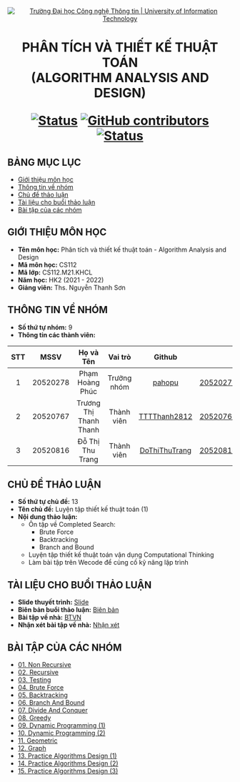 <!-- Banner -->
<p align="center">
  <a href="https://www.uit.edu.vn/" title="Trường Đại học Công nghệ Thông tin" style="border: none;">
    <img src="https://i.imgur.com/WmMnSRt.png" alt="Trường Đại học Công nghệ Thông tin | University of Information Technology">
  </a>
</p>

<h1 align="center"><b>PHÂN TÍCH VÀ THIẾT KẾ THUẬT TOÁN<br>(ALGORITHM ANALYSIS AND DESIGN)</b></h>

[![Status](https://img.shields.io/badge/status-working-brightgreen?style=flat-square)](https://github.com/DoThiThuTrang/CS112.M21.KHCL)
[![GitHub contributors](https://img.shields.io/github/contributors/DoThiThuTrang/CS112.M21.KHCL?style=flat-square)](https://github.com/DoThiThuTrang/CS112.M21.KHCL/graphs/contributors)
[![Status](https://img.shields.io/badge/language-python-green?style=flat-square)](https://github.com/DoThiThuTrang/CS112.M21.KHCL)

## BẢNG MỤC LỤC
* [Giới thiệu môn học](#giới-thiệu-môn-học)
* [Thông tin về nhóm](#thông-tin-về-nhóm)
* [Chủ đề thảo luận](#chủ-đề-thảo-luận)
* [Tài liệu cho buổi thảo luận](#tài-liệu-cho-buổi-thảo-luận)
* [Bài tập của các nhóm](#bài-tập-của-các-nhóm)

## GIỚI THIỆU MÔN HỌC
* **Tên môn học:** Phân tích và thiết kế thuật toán - Algorithm Analysis and Design
* **Mã môn học:** CS112
* **Mã lớp:** CS112.M21.KHCL
* **Năm học:** HK2 (2021 - 2022)
* **Giảng viên:** Ths. Nguyễn Thanh Sơn

## THÔNG TIN VỀ NHÓM
* **Số thứ tự nhóm:** 9
* **Thông tin các thành viên:**

| STT    | MSSV          | Họ và Tên                |Vai trò    | Github                                          | Email                   |
| :----: |:-------------:| :-----------------------:|:---------:|:-----------------------------------------------:|:-------------------------:
| 1      | 20520278      | Phạm Hoàng Phúc          |Trưởng nhóm|[pahopu](https://github.com/pahopu)              |20520278@gm.uit.edu.vn   |
| 2      | 20520767      | Trương Thị Thanh Thanh   |Thành viên |[TTTThanh2812](https://github.com/TTTThanh2812)  |20520767@gm.uit.edu.vn   |
| 3      | 20520816      | Đỗ Thị Thu Trang         |Thành viên |[DoThiThuTrang](https://github.com/DoThiThuTrang)|20520816@gm.uit.edu.vn   |

## CHỦ ĐỀ THẢO LUẬN
* **Số thứ tự chủ đề:** 13
* **Tên chủ đề:** Luyện tập thiết kế thuật toán (1)
* **Nội dung thảo luận:**
  - Ôn tập về Completed Search:
    + Brute Force 
    + Backtracking
    + Branch and Bound
  - Luyện tập thiết kế thuật toán vận dụng Computational Thinking
  - Làm bài tập trên Wecode để củng cố kỹ năng lập trình

## TÀI LIỆU CHO BUỔI THẢO LUẬN
* **Slide thuyết trình:** [Slide](https://uithcm-my.sharepoint.com/:p:/g/personal/20520767_ms_uit_edu_vn/EftIC1nL7TtOjV4Mt4GIQr8Bj4cfgWOCOQAdagGzbqZmFQ?e=3h5mtw)
* **Biên bản buổi thảo luận:** [Biên bản](https://docs.google.com/spreadsheets/d/1MogPvF8qw6ul9PBhjmfiZYW9FHCuOUm5FQ1d90WTVKc/edit#gid=843863149)
* **Bài tập về nhà:** [BTVN](https://khmt.uit.edu.vn/wecode/sonnt/assignment/170/278)
* **Nhận xét bài tập về nhà:** [Nhận xét]()

## BÀI TẬP CỦA CÁC NHÓM
* [01. Non Recursive](https://github.com/DoThiThuTrang/CS112.M21.KHCL/tree/main/BTVN%20c%E1%BB%A7a%20c%C3%A1c%20nh%C3%B3m/Ch%E1%BB%A7%20%C4%91%E1%BB%81%2001%20-%20Non%20Recursive)
* [02. Recursive](https://github.com/DoThiThuTrang/CS112.M21.KHCL/tree/main/BTVN%20c%E1%BB%A7a%20c%C3%A1c%20nh%C3%B3m/Ch%E1%BB%A7%20%C4%91%E1%BB%81%2002%20-%20Recursive)
* [03. Testing](https://github.com/DoThiThuTrang/CS112.M21.KHCL/tree/main/BTVN%20c%E1%BB%A7a%20c%C3%A1c%20nh%C3%B3m/Ch%E1%BB%A7%20%C4%91%E1%BB%81%2003%20-%20Testing)
* [04. Brute Force](https://github.com/DoThiThuTrang/CS112.M21.KHCL/tree/main/BTVN%20c%E1%BB%A7a%20c%C3%A1c%20nh%C3%B3m/Ch%E1%BB%A7%20%C4%91%E1%BB%81%2004%20-%20Brute%20Force)
* [05. Backtracking](https://github.com/DoThiThuTrang/CS112.M21.KHCL/tree/main/BTVN%20c%E1%BB%A7a%20c%C3%A1c%20nh%C3%B3m/Ch%E1%BB%A7%20%C4%91%E1%BB%81%2005%20-%20Backtracking)
* [06. Branch And Bound](https://github.com/DoThiThuTrang/CS112.M21.KHCL/tree/main/BTVN%20c%E1%BB%A7a%20c%C3%A1c%20nh%C3%B3m/Ch%E1%BB%A7%20%C4%91%E1%BB%81%2006%20-%20Branch%20And%20Bound)
* [07. Divide And Conquer](https://github.com/DoThiThuTrang/CS112.M21.KHCL/tree/main/BTVN%20c%E1%BB%A7a%20c%C3%A1c%20nh%C3%B3m/Ch%E1%BB%A7%20%C4%91%E1%BB%81%2007%20-%20Divide%20And%20Conquer)
* [08. Greedy](https://github.com/DoThiThuTrang/CS112.M21.KHCL/tree/main/BTVN%20c%E1%BB%A7a%20c%C3%A1c%20nh%C3%B3m/Ch%E1%BB%A7%20%C4%91%E1%BB%81%2008%20-%20Greedy)
* [09. Dynamic Programming (1)](https://github.com/DoThiThuTrang/CS112.M21.KHCL/tree/main/BTVN%20c%E1%BB%A7a%20c%C3%A1c%20nh%C3%B3m/Ch%E1%BB%A7%20%C4%91%E1%BB%81%2009%20-%20Dynamic%20Programming%20(1))
* [10. Dynamic Programming (2)](https://github.com/DoThiThuTrang/CS112.M21.KHCL/tree/main/BTVN%20c%E1%BB%A7a%20c%C3%A1c%20nh%C3%B3m/Ch%E1%BB%A7%20%C4%91%E1%BB%81%2010%20-%20Dynamic%20Programming%20(2))
* [11. Geometric](https://github.com/DoThiThuTrang/CS112.M21.KHCL/tree/main/BTVN%20c%E1%BB%A7a%20c%C3%A1c%20nh%C3%B3m/Ch%E1%BB%A7%20%C4%91%E1%BB%81%2011%20-%20Geometric)
* [12. Graph](https://github.com/DoThiThuTrang/CS112.M21.KHCL/tree/main/BTVN%20c%E1%BB%A7a%20c%C3%A1c%20nh%C3%B3m/Ch%E1%BB%A7%20%C4%91%E1%BB%81%2012%20-%20Graph)
* [13. Practice Algorithms Design (1)]()
* [14. Practice Algorithms Design (2)]()
* [15. Practice Algorithms Design (3)]()
